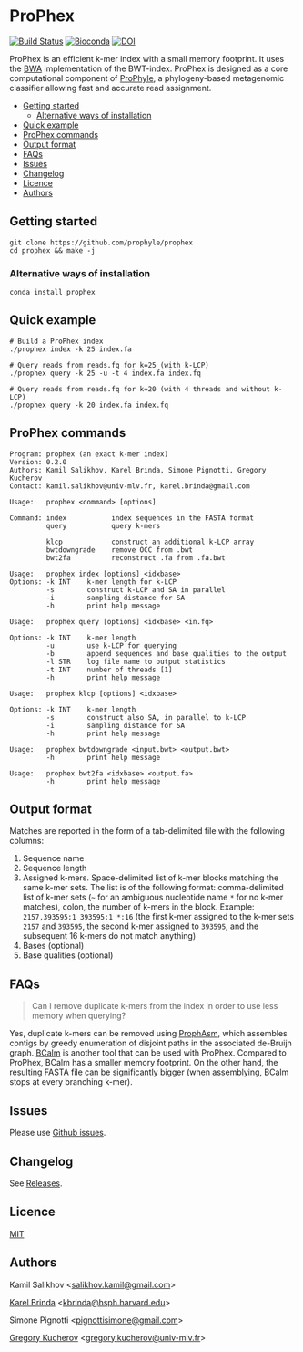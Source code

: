 # ProPhex

[![Build Status](https://travis-ci.org/prophyle/prophex.svg?branch=master)](https://travis-ci.org/prophyle/prophex)
[![Bioconda](https://img.shields.io/badge/install%20with-bioconda-brightgreen.svg?style=flat-square)](https://anaconda.org/bioconda/prophex)
[![DOI](https://zenodo.org/badge/DOI/10.5281/zenodo.1247431.svg)](http://doi.org/10.5281/zenodo.1247431)

ProPhex is an efficient k-mer index with a small memory footprint. It uses the
[BWA](http://github.com/lh3/bwa) implementation of the BWT-index. ProPhex is
designed as a core computational component of
[ProPhyle](https://prophyle.github.io), a phylogeny-based metagenomic
classifier allowing fast and accurate read assignment.


<!-- vim-markdown-toc GFM -->

* [Getting started](#getting-started)
  * [Alternative ways of installation](#alternative-ways-of-installation)
* [Quick example](#quick-example)
* [ProPhex commands](#prophex-commands)
* [Output format](#output-format)
* [FAQs](#faqs)
* [Issues](#issues)
* [Changelog](#changelog)
* [Licence](#licence)
* [Authors](#authors)

<!-- vim-markdown-toc -->




## Getting started

```
git clone https://github.com/prophyle/prophex
cd prophex && make -j
```

### Alternative ways of installation

```
conda install prophex
```



## Quick example


```
# Build a ProPhex index
./prophex index -k 25 index.fa

# Query reads from reads.fq for k=25 (with k-LCP)
./prophex query -k 25 -u -t 4 index.fa index.fq

# Query reads from reads.fq for k=20 (with 4 threads and without k-LCP)
./prophex query -k 20 index.fa index.fq

```




## ProPhex commands
<!---
USAGE-BEGIN
-->
```
Program: prophex (an exact k-mer index)
Version: 0.2.0
Authors: Kamil Salikhov, Karel Brinda, Simone Pignotti, Gregory Kucherov
Contact: kamil.salikhov@univ-mlv.fr, karel.brinda@gmail.com

Usage:   prophex <command> [options]

Command: index           index sequences in the FASTA format
         query           query k-mers

         klcp            construct an additional k-LCP array
         bwtdowngrade    remove OCC from .bwt
         bwt2fa          reconstruct .fa from .fa.bwt

```

```
Usage:   prophex index [options] <idxbase>
Options: -k INT    k-mer length for k-LCP
         -s        construct k-LCP and SA in parallel
         -i        sampling distance for SA
         -h        print help message

```

```
Usage:   prophex query [options] <idxbase> <in.fq>

Options: -k INT    k-mer length
         -u        use k-LCP for querying
         -b        append sequences and base qualities to the output
         -l STR    log file name to output statistics
         -t INT    number of threads [1]
         -h        print help message

```

```
Usage:   prophex klcp [options] <idxbase>

Options: -k INT    k-mer length
         -s        construct also SA, in parallel to k-LCP
         -i        sampling distance for SA
         -h        print help message

```

```
Usage:   prophex bwtdowngrade <input.bwt> <output.bwt>
         -h        print help message

```

```
Usage:   prophex bwt2fa <idxbase> <output.fa>
         -h        print help message

```

<!---USAGE-END
-->

## Output format

Matches are reported in the form of a tab-delimited file with the following
columns:

1. Sequence name
2. Sequence length
3. Assigned k-mers. Space-delimited list of k-mer blocks matching the same
   k-mer sets. The list is of the following format: comma-delimited list of
   k-mer sets (`~` for an ambiguous nucleotide name `*` for no k-mer matches),
   colon, the number of k-mers in the block. Example: `2157,393595:1 393595:1
   *:16` (the first k-mer assigned to the k-mer sets `2157` and `393595`, the
   second k-mer assigned to `393595`, and the subsequent 16 k-mers do not match
   anything)
4. Bases (optional)
5. Base qualities (optional)


## FAQs

> Can I remove duplicate k-mers from the index in order to use less memory when querying?

Yes, duplicate k-mers can be removed using
[ProphAsm](https://github.com/prophyle/prophasm), which assembles contigs by
greedy enumeration of disjoint paths in the associated de-Bruijn graph.
[BCalm](https://github.com/GATB/bcalm) is another tool that can be used with
ProPhex. Compared to ProPhex, BCalm has a smaller memory footprint. On the
other hand, the resulting FASTA file can be significantly bigger (when
assemblying, BCalm stops at every branching k-mer).



## Issues

Please use [Github issues](https://github.com/prophyle/prophex/issues).


## Changelog

See [Releases](https://github.com/prophyle/prophex/releases).


## Licence

[MIT](https://github.com/prophyle/prophex/blob/master/LICENSE.txt)


## Authors

Kamil Salikhov \<salikhov.kamil@gmail.com\>

[Karel Brinda](http://brinda.cz) \<kbrinda@hsph.harvard.edu\>

Simone Pignotti \<pignottisimone@gmail.com\>

[Gregory Kucherov](http://igm.univ-mlv.fr/~koutcher/) \<gregory.kucherov@univ-mlv.fr\>


